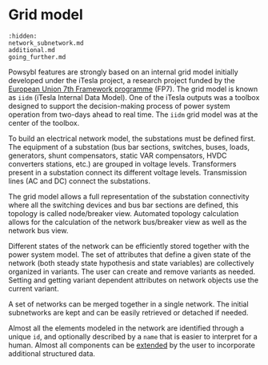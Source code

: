 # Grid model

```{toctree}
:hidden:
network_subnetwork.md
additional.md
going_further.md
```

Powsybl features are strongly based on an internal grid model initially developed under the iTesla project, a research project funded by the [European Union 7th Framework programme](https://cordis.europa.eu/project/id/283012) (FP7). The grid model is known as `iidm` (iTesla Internal Data Model). One of the iTesla outputs was a toolbox designed to support the decision-making process of power system operation from two-days ahead to real time. The `iidm` grid model was at the center of the toolbox.

To build an electrical network model, the substations must be defined first. The equipment of a substation (bus bar sections, switches, buses, loads, generators, shunt compensators, static VAR compensators, HVDC converters stations, etc.) are grouped in voltage levels. Transformers present in a substation connect its different voltage levels. Transmission lines (AC and DC) connect the substations.

The grid model allows a full representation of the substation connectivity where all the switching devices and bus bar sections are defined, this topology is called node/breaker view. Automated topology calculation allows for the calculation of the network bus/breaker view as well as the network bus view.

Different states of the network can be efficiently stored together with the power system model. The set of attributes that define a given state of the network (both steady state hypothesis and state variables) are collectively organized in variants. The user can create and remove variants as needed. Setting and getting variant dependent attributes on network objects use the current variant.

A set of networks can be merged together in a single network. The initial subnetworks are kept and can be easily retrieved or detached if needed.

Almost all the elements modeled in the network are identified through a unique `id`, and optionally described by a `name` that is easier to interpret for a human. Almost all components can be [extended](../grid_extensions/extensions.md) by the user to incorporate additional structured data.
